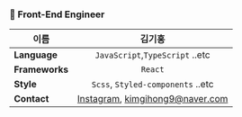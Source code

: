 ### 💫 Front-End Engineer

| 이름 | 김기홍 |  
|---|:---:|  
| **Language**  | `JavaScript`,`TypeScript` ..etc |  
| **Frameworks**  | `React` |  
| **Style** | `Scss`, `Styled-components` ..etc |  
| **Contact** | [Instagram](https://www.instagram.com/gi._.hong_/), kimgihong9@naver.com |  
